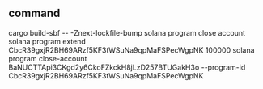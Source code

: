 ## command 
cargo build-sbf -- -Znext-lockfile-bump
solana program close account
solana program extend CbcR39gxjR2BH69ARzf5KF3tWSuNa9qpMaFSPecWgpNK 100000
solana program close-account BaNUCTTApi3CKgd2y6CkoFZkckH8jLzD257BTUGakH3o --program-id CbcR39gxjR2BH69ARzf5KF3tWSuNa9qpMaFSPecWgpNK